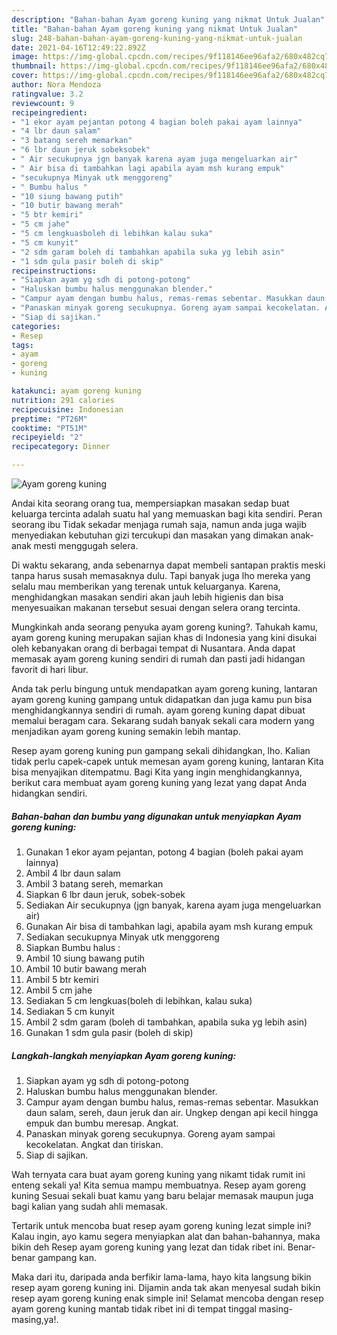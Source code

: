 ```yaml
---
description: "Bahan-bahan Ayam goreng kuning yang nikmat Untuk Jualan"
title: "Bahan-bahan Ayam goreng kuning yang nikmat Untuk Jualan"
slug: 248-bahan-bahan-ayam-goreng-kuning-yang-nikmat-untuk-jualan
date: 2021-04-16T12:49:22.892Z
image: https://img-global.cpcdn.com/recipes/9f118146ee96afa2/680x482cq70/ayam-goreng-kuning-foto-resep-utama.jpg
thumbnail: https://img-global.cpcdn.com/recipes/9f118146ee96afa2/680x482cq70/ayam-goreng-kuning-foto-resep-utama.jpg
cover: https://img-global.cpcdn.com/recipes/9f118146ee96afa2/680x482cq70/ayam-goreng-kuning-foto-resep-utama.jpg
author: Nora Mendoza
ratingvalue: 3.2
reviewcount: 9
recipeingredient:
- "1 ekor ayam pejantan potong 4 bagian boleh pakai ayam lainnya"
- "4 lbr daun salam"
- "3 batang sereh memarkan"
- "6 lbr daun jeruk sobeksobek"
- " Air secukupnya jgn banyak karena ayam juga mengeluarkan air"
- " Air bisa di tambahkan lagi apabila ayam msh kurang empuk"
- "secukupnya Minyak utk menggoreng"
- " Bumbu halus "
- "10 siung bawang putih"
- "10 butir bawang merah"
- "5 btr kemiri"
- "5 cm jahe"
- "5 cm lengkuasboleh di lebihkan kalau suka"
- "5 cm kunyit"
- "2 sdm garam boleh di tambahkan apabila suka yg lebih asin"
- "1 sdm gula pasir boleh di skip"
recipeinstructions:
- "Siapkan ayam yg sdh di potong-potong"
- "Haluskan bumbu halus menggunakan blender."
- "Campur ayam dengan bumbu halus, remas-remas sebentar. Masukkan daun salam, sereh, daun jeruk dan air. Ungkep dengan api kecil hingga empuk dan bumbu meresap. Angkat."
- "Panaskan minyak goreng secukupnya. Goreng ayam sampai kecokelatan. Angkat dan tiriskan."
- "Siap di sajikan."
categories:
- Resep
tags:
- ayam
- goreng
- kuning

katakunci: ayam goreng kuning 
nutrition: 291 calories
recipecuisine: Indonesian
preptime: "PT26M"
cooktime: "PT51M"
recipeyield: "2"
recipecategory: Dinner

---
```



![Ayam goreng kuning](https://img-global.cpcdn.com/recipes/9f118146ee96afa2/680x482cq70/ayam-goreng-kuning-foto-resep-utama.jpg)

Andai kita seorang orang tua, mempersiapkan masakan sedap buat keluarga tercinta adalah suatu hal yang memuaskan bagi kita sendiri. Peran seorang ibu Tidak sekadar menjaga rumah saja, namun anda juga wajib menyediakan kebutuhan gizi tercukupi dan masakan yang dimakan anak-anak mesti menggugah selera.

Di waktu  sekarang, anda sebenarnya dapat membeli santapan praktis meski tanpa harus susah memasaknya dulu. Tapi banyak juga lho mereka yang selalu mau memberikan yang terenak untuk keluarganya. Karena, menghidangkan masakan sendiri akan jauh lebih higienis dan bisa menyesuaikan makanan tersebut sesuai dengan selera orang tercinta. 



Mungkinkah anda seorang penyuka ayam goreng kuning?. Tahukah kamu, ayam goreng kuning merupakan sajian khas di Indonesia yang kini disukai oleh kebanyakan orang di berbagai tempat di Nusantara. Anda dapat memasak ayam goreng kuning sendiri di rumah dan pasti jadi hidangan favorit di hari libur.

Anda tak perlu bingung untuk mendapatkan ayam goreng kuning, lantaran ayam goreng kuning gampang untuk didapatkan dan juga kamu pun bisa menghidangkannya sendiri di rumah. ayam goreng kuning dapat dibuat memalui beragam cara. Sekarang sudah banyak sekali cara modern yang menjadikan ayam goreng kuning semakin lebih mantap.

Resep ayam goreng kuning pun gampang sekali dihidangkan, lho. Kalian tidak perlu capek-capek untuk memesan ayam goreng kuning, lantaran Kita bisa menyajikan ditempatmu. Bagi Kita yang ingin menghidangkannya, berikut cara membuat ayam goreng kuning yang lezat yang dapat Anda hidangkan sendiri.

<!--inarticleads1-->

##### Bahan-bahan dan bumbu yang digunakan untuk menyiapkan Ayam goreng kuning:

1. Gunakan 1 ekor ayam pejantan, potong 4 bagian (boleh pakai ayam lainnya)
1. Ambil 4 lbr daun salam
1. Ambil 3 batang sereh, memarkan
1. Siapkan 6 lbr daun jeruk, sobek-sobek
1. Sediakan  Air secukupnya (jgn banyak, karena ayam juga mengeluarkan air)
1. Gunakan  Air bisa di tambahkan lagi, apabila ayam msh kurang empuk
1. Sediakan secukupnya Minyak utk menggoreng
1. Siapkan  Bumbu halus :
1. Ambil 10 siung bawang putih
1. Ambil 10 butir bawang merah
1. Ambil 5 btr kemiri
1. Ambil 5 cm jahe
1. Sediakan 5 cm lengkuas(boleh di lebihkan, kalau suka)
1. Sediakan 5 cm kunyit
1. Ambil 2 sdm garam (boleh di tambahkan, apabila suka yg lebih asin)
1. Gunakan 1 sdm gula pasir (boleh di skip)




<!--inarticleads2-->

##### Langkah-langkah menyiapkan Ayam goreng kuning:

1. Siapkan ayam yg sdh di potong-potong
1. Haluskan bumbu halus menggunakan blender.
1. Campur ayam dengan bumbu halus, remas-remas sebentar. Masukkan daun salam, sereh, daun jeruk dan air. Ungkep dengan api kecil hingga empuk dan bumbu meresap. Angkat.
1. Panaskan minyak goreng secukupnya. Goreng ayam sampai kecokelatan. Angkat dan tiriskan.
1. Siap di sajikan.




Wah ternyata cara buat ayam goreng kuning yang nikamt tidak rumit ini enteng sekali ya! Kita semua mampu membuatnya. Resep ayam goreng kuning Sesuai sekali buat kamu yang baru belajar memasak maupun juga bagi kalian yang sudah ahli memasak.

Tertarik untuk mencoba buat resep ayam goreng kuning lezat simple ini? Kalau ingin, ayo kamu segera menyiapkan alat dan bahan-bahannya, maka bikin deh Resep ayam goreng kuning yang lezat dan tidak ribet ini. Benar-benar gampang kan. 

Maka dari itu, daripada anda berfikir lama-lama, hayo kita langsung bikin resep ayam goreng kuning ini. Dijamin anda tak akan menyesal sudah bikin resep ayam goreng kuning enak simple ini! Selamat mencoba dengan resep ayam goreng kuning mantab tidak ribet ini di tempat tinggal masing-masing,ya!.

